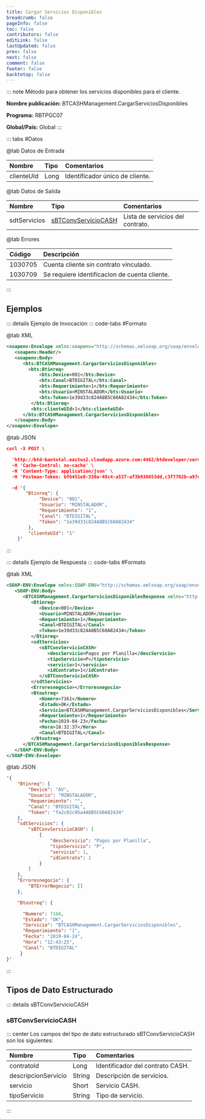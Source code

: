 ```yaml
---
title: Cargar Servicios Disponibles
breadcrumb: false
pageInfo: false
toc: false
contributors: false
editLink: false
lastUpdated: false
prev: false
next: false
comment: false
footer: false
backtotop: false
---
```


<!-- ABRE DATOS DEL MÉTODO -->
::: note Método para obtener los servicios disponibles para el cliente.

**Nombre publicación:** BTCASHManagement.CargarServiciosDisponibles

**Programa:** RBTPGC07

**Global/País:** Global
:::
<!-- CIERRA DATOS DEL MÉTODO -->

<!-- ABRE TABLA DE DATOS -->
::: tabs #Datos 

@tab Datos de Entrada

Nombre | Tipo | Comentarios
:--------- | :--------- | :---------
clienteUId | Long | Identificador único de cliente.

@tab Datos de Salida

Nombre | Tipo | Comentarios
:--------- | :----------- | :-----------
sdtServicios | [sBTConvServicioCASH](#sbtconvserviciocash) | Lista de servicios del contrato.

@tab Errores

Código | Descripción
:--------- | :-----------
1030705 | Cuenta cliente sin contrato vinculado.
1030709 | Se requiere identificacion de cuenta cliente.
::: 
<!-- CIERRA TABLA DE DATOS -->

## **Ejemplos**

<!-- ABRE EJEMPLO DE INVOCACIÓN -->
::: details Ejemplo de Invocación 
::: code-tabs #Formato

@tab XML
```xml
<soapenv:Envelope xmlns:soapenv="http://schemas.xmlsoap.org/soap/envelope/" xmlns:bts="http://uy.com.dlya.bantotal/BTSOA/">
   <soapenv:Header/>
   <soapenv:Body>
      <bts:BTCASHManagement.CargarServiciosDisponibles>
        <bts:Btinreq>
            <bts:Device>001</bts:Device>
            <bts:Canal>BTDIGITAL</bts:Canal>
            <bts:Requerimiento>1</bts:Requerimiento>
            <bts:Usuario>MINSTALADOR</bts:Usuario>
            <bts:Token>1e39d33c824A8B5C60A82434</bts:Token>
         </bts:Btinreq>
         <bts:clienteUId>1</bts:clienteUId>
      </bts:BTCASHManagement.CargarServiciosDisponibles>
   </soapenv:Body>
</soapenv:Envelope>
```

@tab JSON
```json
curl -X POST \

  'http://btd-bantotal.eastus2.cloudapp.azure.com:4462/btdeveloper/servlet/com.dlya.bantotal.odwsbt_BTCASHManagement_v1?CargarServiciosDisponibles=' \
  -H 'Cache-Control: no-cache' \
  -H 'Content-Type: application/json' \
  -H 'Postman-Token: bf6451e8-330a-48c4-a537-af3b936653dd,c3f7702b-a97d-46c4-972f-b9b37d2a8027' \

  -d '{
       "Btinreq": {
			"Device": "001",
			"Usuario": "MINSTALADOR",
			"Requerimiento": "1",
			"Canal": "BTDIGITAL",
            "Token": "1e39d33c824A8B5C60A82434"
        },
        "clienteUId": "1"
    }'
```
:::
<!-- CIERRA EJEMPLO DE INVOCACIÓN -->

<!-- ABRE EJEMPLO DE RESPUESTA -->
::: details Ejemplo de Respuesta 
::: code-tabs #Formato

@tab XML
```xml
<SOAP-ENV:Envelope xmlns:SOAP-ENV="http://schemas.xmlsoap.org/soap/envelope/" xmlns:xsd="http://www.w3.org/2001/XMLSchema" xmlns:SOAP-ENC="http://schemas.xmlsoap.org/soap/encoding/" xmlns:xsi="http://www.w3.org/2001/XMLSchema-instance">
   <SOAP-ENV:Body>
      <BTCASHManagement.CargarServiciosDisponiblesResponse xmlns="http://uy.com.dlya.bantotal/BTSOA/">
         <Btinreq>
            <Device>001</Device>
            <Usuario>MINSTALADOR</Usuario>
            <Requerimiento>1</Requerimiento>
            <Canal>BTDIGITAL</Canal>
            <Token>1e39d33c824A8B5C60A82434</Token>
         </Btinreq>
         <sdtServicios>
            <sBTConvServicioCASH>
               <descServicio>Pagos por Planilla</descServicio>
               <tipoServicio>P</tipoServicio>
               <servicio>1</servicio>
               <idContrato>1</idContrato>
            </sBTConvServicioCASH>
         </sdtServicios>
         <Erroresnegocio></Erroresnegocio>
         <Btoutreq>
            <Numero>7161</Numero>
            <Estado>OK</Estado>
            <Servicio>BTCASHManagement.CargarServiciosDisponibles</Servicio>
            <Requerimiento>1</Requerimiento>
            <Fecha>2019-04-23</Fecha>
            <Hora>18:32:37</Hora>
            <Canal>BTDIGITAL</Canal>
         </Btoutreq>
      </BTCASHManagement.CargarServiciosDisponiblesResponse>
   </SOAP-ENV:Body>
</SOAP-ENV:Envelope>
```

@tab JSON
```json
'{
	"Btinreq": {
		"Device": "AV",
		"Usuario": "MINSTALADOR",
		"Requerimiento": "",
		"Canal": "BTDIGITAL",
		"Token": "fa2c02c95a4A8B5C60A82434"
	},
	"sdtServicios": {                   
        "sBTConvServicioCASH": [ 
			{ 
				"descServicio": "Pagos por Planilla",  
				"tipoServicio": "P",  
				"servicio": 1,  
				"idContrato": 1 
			} 
		] 
	},
	"Erroresnegocio": { 
		"BTErrorNegocio": []    
    },

	"Btoutreq": {

	  "Numero": 7168,
	  "Estado": "OK",
	  "Servicio": "BTCASHManagement.CargarServiciosDisponibles",
	  "Requerimiento": "1",
	  "Fecha": "2019-04-24",
	  "Hora": "12:43:25",
	  "Canal": "BTDIGITAL"
	 }
}'
```
:::
<!-- CIERRA EJEMPLO DE RESPUESTA -->

## **Tipos de Dato Estructurado**

<!-- ABRE SDT -->
::: details sBTConvServicioCASH  

### sBTConvServicioCASH

::: center 
Los campos del tipo de dato estructurado sBTConvServicioCASH son los siguientes: 

Nombre | Tipo | Comentarios 
:--------- | :----------- | :----------- 
contratoId | Long | Identificador del contrato CASH.
descripcionServicio | String | Descripción de servicios.
servicio | Short | Servicio CASH.
tipoServicio | String | Tipo de servicio.
:::
<!-- CIERRA SDT -->